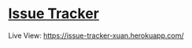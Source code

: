 # [Issue Tracker](https://www.freecodecamp.org/learn/quality-assurance/quality-assurance-projects/issue-tracker)

Live View: https://issue-tracker-xuan.herokuapp.com/
